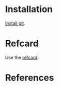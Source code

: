 Installation
============
[Install git](installation.md).

Refcard
=======
Use the [refcard](refcard.md).

References
==========
